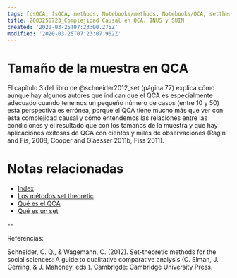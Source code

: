 ```yaml
---
tags: [csQCA, fsQCA, methods, Notebooks/methods, Notebooks/QCA, settheoretic, samplesize]
title: 2003250723_Complejidad Causal en QCA. INUS y SUIN
created: '2020-03-25T07:23:00.275Z'
modified: '2020-03-25T07:23:07.962Z'
---
```


# Tamaño de la muestra en QCA

El capítulo 3 del libro de @schneider2012_set (página 77) explica cómo aunque hay algunos autores que indican que el QCA es especialmente adecuado cuando tenemos un pequeño número de casos (entre 10 y 50) esta perspectiva es errónea, porque el QCA tiene mucho más que ver con esta complejidad causal y cómo entendemos las relaciones entre las condiciones y el resultado que con los tamaños de la muestra y que hay aplicaciones exitosas de QCA con cientos y miles de observaciones (Ragin and Fis, 2008, Cooper and Glaesser 2011b, Fiss 2011).

# Notas relacionadas

- [Index](_2003101705_index.md)
- [Los métodos set theoretic](2003212003_set_theoretic_methods.md)
- [Qué es el QCA](2003212024_qca_descripcion.md)
- [Qué es un set](2003221713_setdefinition_qca.md)

--

Referencias:

Schneider, C. Q., & Wagemann, C. (2012). Set-theoretic methods for the social sciences: A guide to qualitative comparative analysis (C. Elman, J. Gerring, & J. Mahoney, eds.). Cambrigde: Cambridge University Press.